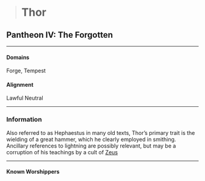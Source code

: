 ># Thor

## Pantheon IV: The Forgotten

***

#### Domains 

Forge, Tempest

#### Alignment

Lawful Neutral

***

### Information

Also referred to as Hephaestus in many old texts, Thor’s primary trait is the wielding of a great hammer, which he clearly employed in smithing. Ancillary references to lightning are possibly relevant, but may be a corruption of his teachings by a cult of [Zeus](Zeus.md)

***

#### Known Worshippers

